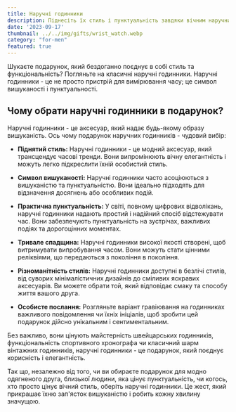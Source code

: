 ```yaml
---
title: Наручні годинники
description: Піднесіть їх стиль і пунктуальність завдяки вічним наручним годинникам.
date: '2023-09-17'
thumbnail: ../../img/gifts/wrist_watch.webp
category: "for-men"
featured: true
---
```

Шукаєте подарунок, який бездоганно поєднує в собі стиль та функціональність? Погляньте на класичні наручні годинники. Наручні годинники - це не просто пристрій для вимірювання часу; це символ вишуканості і пунктуальності.

## Чому обрати наручні годинники в подарунок?

Наручні годинники - це аксесуар, який надає будь-якому образу вишуканість. Ось чому подарунок наручних годинників - чудовий вибір:

- **Піднятий стиль:** Наручні годинники - це модний аксесуар, який трансцендує часові тренди. Вони випромінюють вічну елегантність і можуть легко підкреслити їхній особистий стиль.

- **Символ вишуканості:** Наручні годинники часто асоціюються з вишуканістю та пунктуальністю. Вони ідеально підходять для відзначення досягнень або особливих подій.

- **Практична пунктуальність:** У світі, повному цифрових відволікань, наручні годинники надають простий і надійний спосіб відстежувати час. Вони забезпечують пунктуальність на зустрічах, важливих подіях та дорогоцінних моментах.

- **Тривале спадщина:** Наручні годинники високої якості створені, щоб витримувати випробування часом. Вони можуть стати цінними реліквіями, що передаються з покоління в покоління.

- **Різноманітність стилів:** Наручні годинники доступні в безлічі стилів, від суворих мінімалістичних дизайнів до сміливих яскравих аксесуарів. Ви можете обрати той, який відповідає смаку та способу життя вашого друга.

- **Особисте послання:** Розгляньте варіант гравіювання на годинниках важливого повідомлення чи їхніх ініціалів, щоб зробити цей подарунок дійсно унікальним і сентиментальним.

Без важливо, вони цінують майстерність швейцарських годинників, функціональність спортивного хронографа чи класичний шарм вінтажних годинників, наручні годинники - це подарунок, який поєднує корисність і елегантність.

Так що, незалежно від того, чи ви обираєте подарунок для модно одягненого друга, близької людини, яка цінує пунктуальність, чи когось, хто просто цінує вічний стиль, оберіть наручні годинники. Це жест, який прикрашає їхню зап'ясток вишуканістю і робить кожну хвилину значущою.
